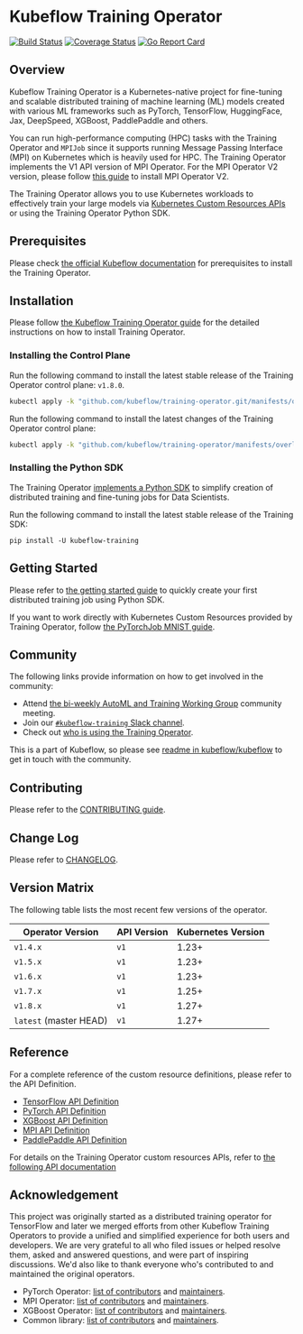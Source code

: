 # Kubeflow Training Operator

[![Build Status](https://github.com/kubeflow/training-operator/actions/workflows/test-go.yaml/badge.svg?branch=master)](https://github.com/kubeflow/training-operator/actions/workflows/test-go.yaml?branch=master)
[![Coverage Status](https://coveralls.io/repos/github/kubeflow/training-operator/badge.svg?branch=master)](https://coveralls.io/github/kubeflow/training-operator?branch=master)
[![Go Report Card](https://goreportcard.com/badge/github.com/kubeflow/training-operator)](https://goreportcard.com/report/github.com/kubeflow/training-operator)

## Overview

Kubeflow Training Operator is a Kubernetes-native project for fine-tuning and
scalable distributed training of machine learning (ML) models created with various ML frameworks
such as PyTorch, TensorFlow, HuggingFace, Jax, DeepSpeed, XGBoost, PaddlePaddle and others.

You can run high-performance computing (HPC) tasks with the Training Operator and `MPIJob` since it
supports running Message Passing Interface (MPI) on Kubernetes which is heavily used for HPC.
The Training Operator implements the V1 API version of MPI Operator. For the MPI Operator V2 version,
please follow [this guide](https://www.kubeflow.org/docs/components/training/user-guides/mpi/) to
install MPI Operator V2.

The Training Operator allows you to use Kubernetes workloads to effectively train your large models
via [Kubernetes Custom Resources APIs](https://kubernetes.io/docs/concepts/extend-kubernetes/api-extension/custom-resources/)
or using the Training Operator Python SDK.

## Prerequisites

Please check [the official Kubeflow documentation](https://www.kubeflow.org/docs/components/training/installation/#prerequisites)
for prerequisites to install the Training Operator.

## Installation

Please follow [the Kubeflow Training Operator guide](https://www.kubeflow.org/docs/components/training/installation/#installing-the-training-operator)
for the detailed instructions on how to install Training Operator.

### Installing the Control Plane

Run the following command to install the latest stable release of the Training Operator control plane: `v1.8.0`.

```bash
kubectl apply -k "github.com/kubeflow/training-operator.git/manifests/overlays/standalone?ref=v1.8.0"
```

Run the following command to install the latest changes of the Training Operator control plane:

```bash
kubectl apply -k "github.com/kubeflow/training-operator/manifests/overlays/standalone"
```

### Installing the Python SDK

The Training Operator [implements a Python SDK](https://pypi.org/project/kubeflow-training/)
to simplify creation of distributed training and fine-tuning jobs for Data Scientists.

Run the following command to install the latest stable release of the Training SDK:

```
pip install -U kubeflow-training
```

## Getting Started

Please refer to [the getting started guide](https://www.kubeflow.org/docs/components/training/getting-started/#getting-started-with-pytorchjob)
to quickly create your first distributed training job using Python SDK.

If you want to work directly with Kubernetes Custom Resources provided by Training Operator,
follow [the PyTorchJob MNIST guide](https://www.kubeflow.org/docs/components/training/pytorch/#creating-a-pytorch-training-job).

## Community

The following links provide information on how to get involved in the community:

- Attend [the bi-weekly AutoML and Training Working Group](https://bit.ly/2PWVCkV) community meeting.
- Join our [`#kubeflow-training` Slack channel](https://www.kubeflow.org/docs/about/community/#kubeflow-slack).
- Check out [who is using the Training Operator](ADOPTERS.md).

This is a part of Kubeflow, so please see [readme in kubeflow/kubeflow](https://github.com/kubeflow/kubeflow#get-involved) to get in touch with the community.

## Contributing

Please refer to the [CONTRIBUTING guide](CONTRIBUTING.md).

## Change Log

Please refer to [CHANGELOG](CHANGELOG.md).

## Version Matrix

The following table lists the most recent few versions of the operator.

| Operator Version       | API Version | Kubernetes Version |
| ---------------------- | ----------- | ------------------ |
| `v1.4.x`               | `v1`        | 1.23+              |
| `v1.5.x`               | `v1`        | 1.23+              |
| `v1.6.x`               | `v1`        | 1.23+              |
| `v1.7.x`               | `v1`        | 1.25+              |
| `v1.8.x`               | `v1`        | 1.27+              |
| `latest` (master HEAD) | `v1`        | 1.27+              |

## Reference

For a complete reference of the custom resource definitions, please refer to the API Definition.

- [TensorFlow API Definition](pkg/apis/kubeflow.org/v1/tensorflow_types.go)
- [PyTorch API Definition](pkg/apis/kubeflow.org/v1/pytorch_types.go)
- [XGBoost API Definition](pkg/apis/kubeflow.org/v1/xgboost_types.go)
- [MPI API Definition](pkg/apis/kubeflow.org/v1/mpi_types.go)
- [PaddlePaddle API Definition](pkg/apis/kubeflow.org/v1/paddlepaddle_types.go)

For details on the Training Operator custom resources APIs, refer to
[the following API documentation](docs/api/kubeflow.org_v1_generated.asciidoc)

## Acknowledgement

This project was originally started as a distributed training operator for TensorFlow and later we
merged efforts from other Kubeflow Training Operators to provide a unified and simplified experience
for both users and developers. We are very grateful to all who filed issues or helped resolve them,
asked and answered questions, and were part of inspiring discussions.
We'd also like to thank everyone who's contributed to and maintained the original operators.

- PyTorch Operator: [list of contributors](https://github.com/kubeflow/pytorch-operator/graphs/contributors)
  and [maintainers](https://github.com/kubeflow/pytorch-operator/blob/master/OWNERS).
- MPI Operator: [list of contributors](https://github.com/kubeflow/mpi-operator/graphs/contributors)
  and [maintainers](https://github.com/kubeflow/mpi-operator/blob/master/OWNERS).
- XGBoost Operator: [list of contributors](https://github.com/kubeflow/xgboost-operator/graphs/contributors)
  and [maintainers](https://github.com/kubeflow/xgboost-operator/blob/master/OWNERS).
- Common library: [list of contributors](https://github.com/kubeflow/common/graphs/contributors) and
  [maintainers](https://github.com/kubeflow/common/blob/master/OWNERS).
